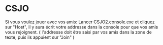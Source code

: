 # CSJO

Si vous voulez jouer avec vos amis:
  Lancer CSJO2.console.exe et cliquez sur "Host", il y aura écrit votre addresse dans la console pour que vos amis vous    rejoignent. ( l'addresse doit être saisi par vos amis dans la zone de texte, puis ils appuient sur "Join" ) 
